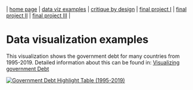 | [home page](https://cmustudent.github.io/tswd-portfolio-templates/) | [data viz examples](dataviz-examples) | [critique by design](critique-by-design) | [final project I](final-project-part-one) | [final project II](final-project-part-two) | [final project III](final-project-part-three) |

# Data visualization examples

This visualization shows the government debt for many countries from 1995-2019. Detailed information about this can be found in: [Visualizing government Debt](visualizing-government-debt)

<div class='tableauPlaceholder' id='viz1737872712658' style='position: relative'><noscript><a href='#'><img alt='Government Debt  Highlight Table (1995-2019) ' src='https:&#47;&#47;public.tableau.com&#47;static&#47;images&#47;Vi&#47;VisualizingGovernmentDebt_17378726861170&#47;GovernmentDebtHighlightTable1995-2019&#47;1_rss.png' style='border: none' /></a></noscript><object class='tableauViz'  style='display:none;'><param name='host_url' value='https%3A%2F%2Fpublic.tableau.com%2F' /> <param name='embed_code_version' value='3' /> <param name='site_root' value='' /><param name='name' value='VisualizingGovernmentDebt_17378726861170&#47;GovernmentDebtHighlightTable1995-2019' /><param name='tabs' value='no' /><param name='toolbar' value='yes' /><param name='static_image' value='https:&#47;&#47;public.tableau.com&#47;static&#47;images&#47;Vi&#47;VisualizingGovernmentDebt_17378726861170&#47;GovernmentDebtHighlightTable1995-2019&#47;1.png' /> <param name='animate_transition' value='yes' /><param name='display_static_image' value='yes' /><param name='display_spinner' value='yes' /><param name='display_overlay' value='yes' /><param name='display_count' value='yes' /><param name='language' value='en-US' /><param name='filter' value='publish=yes' /></object></div>  
